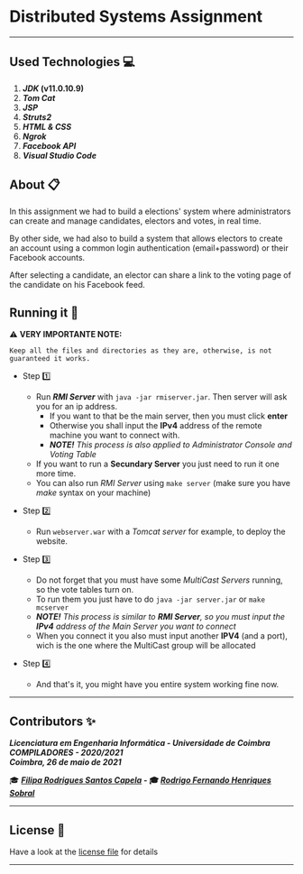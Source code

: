 # Distributed Systems Assignment

___

## Used Technologies :computer:

1. ***JDK* (v11.0.10.9)**
2. ***Tom Cat*** 
3. ***JSP***
4. ***Struts2***
5. ***HTML & CSS***
6. ***Ngrok***
7. ***Facebook API***
8. ***Visual Studio Code***


## About :clipboard:

In this assignment we had to build a elections' system where administrators can create and manage candidates, electors and votes, in real time.

By other side, we had also to build a system that allows electors to create an account using a common login authentication (email+password) or their Facebook accounts.

After selecting a candidate, an elector can share a link to the voting page of the candidate on his Facebook feed.

## Running it :running:

:warning: **VERY IMPORTANTE NOTE:** 
    
    Keep all the files and directories as they are, otherwise, is not guaranteed it works.

- Step :one:

    - Run ***RMI Server*** with `java -jar rmiserver.jar`. Then server will ask you for an ip address. 
        - If you want to that be the main server, then you must click **enter**
        - Otherwise you shall input the **IPv4** address of the remote machine you want to connect with.
        - ***NOTE!** This process is also applied to Administrator Console and Voting Table*
    - If you want to run a **Secundary Server** you just need to run it one more time.
    - You can also run *RMI Server* using `make server` (make sure you have *make* syntax on your machine)

- Step :two:

    - Run `webserver.war` with a *Tomcat server* for example, to deploy the website.
    

- Step :three:

    - Do not forget that you must have some *MultiCast Servers* running, so the vote tables turn on.
    - To run them you just have to do `java -jar server.jar` or `make mcserver`
    - ***NOTE!** This process is similar to **RMI Server**, so you must input the **IPv4** address of the Main Server you want to connect*
    - When you connect it you also must input another **IPV4** (and a port), wich is the one where the MultiCast group will be allocated

- Step :four:
    
    - And that's it, you might have you entire system working fine now. 

___

## **Contributors** :sparkles:

<html><i><b> Licenciatura em Engenharia Informática - Universidade de Coimbra<br>
COMPILADORES - 2020/2021 <br>
Coimbra, 26 de maio de 2021
</b></i></html>

:mortar_board: ***[Filipa Rodrigues Santos Capela](https://github.com/FilipaCapela)* - :mortar_board: *[Rodrigo Fernando Henriques Sobral](https://github.com/RodrigoSobral2000)***

___

## License :link:
Have a look at the [license file](LICENSE) for details
___